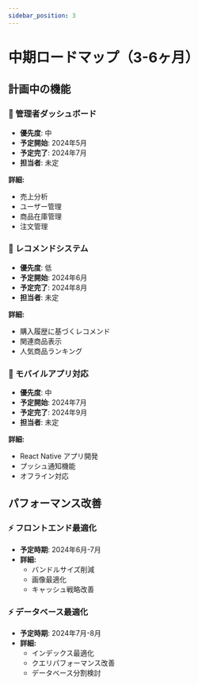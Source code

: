 ```yaml
---
sidebar_position: 3
---
```


# 中期ロードマップ（3-6ヶ月）

## 計画中の機能

### 🎯 管理者ダッシュボード
- **優先度**: 中
- **予定開始**: 2024年5月
- **予定完了**: 2024年7月
- **担当者**: 未定

**詳細:**
- 売上分析
- ユーザー管理
- 商品在庫管理
- 注文管理

### 🎯 レコメンドシステム
- **優先度**: 低
- **予定開始**: 2024年6月
- **予定完了**: 2024年8月
- **担当者**: 未定

**詳細:**
- 購入履歴に基づくレコメンド
- 関連商品表示
- 人気商品ランキング

### 🎯 モバイルアプリ対応
- **優先度**: 中
- **予定開始**: 2024年7月
- **予定完了**: 2024年9月
- **担当者**: 未定

**詳細:**
- React Native アプリ開発
- プッシュ通知機能
- オフライン対応

## パフォーマンス改善

### ⚡ フロントエンド最適化
- **予定時期**: 2024年6月-7月
- **詳細:**
  - バンドルサイズ削減
  - 画像最適化
  - キャッシュ戦略改善

### ⚡ データベース最適化
- **予定時期**: 2024年7月-8月
- **詳細:**
  - インデックス最適化
  - クエリパフォーマンス改善
  - データベース分割検討 
